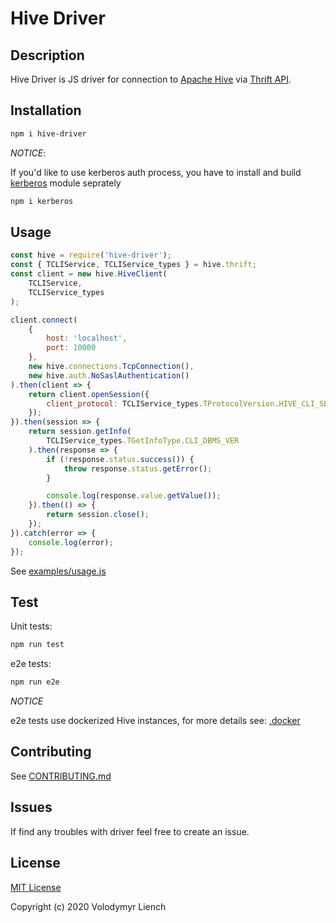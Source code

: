 # Hive Driver

## Description

Hive Driver is JS driver for connection to [Apache Hive](https://hive.apache.org/) via [Thrift API](https://github.com/apache/hive/blob/master/service-rpc/if/TCLIService.thrift).

## Installation

```bash
npm i hive-driver
```

*NOTICE*:

If you'd like to use kerberos auth process, you have to install and build [kerberos](https://www.npmjs.com/package/kerberos) module seprately

```bash
npm i kerberos
```

## Usage

```javascript
const hive = require('hive-driver');
const { TCLIService, TCLIService_types } = hive.thrift;
const client = new hive.HiveClient(
    TCLIService,
    TCLIService_types
);

client.connect(
    {
        host: 'localhost',
        port: 10000
    },
    new hive.connections.TcpConnection(),
    new hive.auth.NoSaslAuthentication()
).then(client => {
    return client.openSession({
        client_protocol: TCLIService_types.TProtocolVersion.HIVE_CLI_SERVICE_PROTOCOL_V10
    });
}).then(session => {
    return session.getInfo(
        TCLIService_types.TGetInfoType.CLI_DBMS_VER
    ).then(response => {
        if (!response.status.success()) {
            throw response.status.getError();
        }

        console.log(response.value.getValue());
    }).then(() => {
        return session.close();
    });
}).catch(error => {
    console.log(error);
});
```

See [examples/usage.js](examples/usage.js)

## Test

Unit tests:

```bash
npm run test
```

e2e tests:

```bash
npm run e2e
```

*NOTICE*

e2e tests use dockerized Hive instances, for more details see: [.docker](.docker/)

## Contributing

See [CONTRIBUTING.md](CONTRIBUTING.md)

## Issues

If find any troubles with driver feel free to create an issue.

## License
 
[MIT License](LICENSE)

Copyright (c) 2020 Volodymyr Liench
